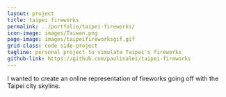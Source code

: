 ```yaml
---
layout: project
title: taipei fireworks
permalink: ../portfolio/taipei-fireworks/
icon-image: images/Taiwan.png
page-image: images/taipeifireworksgif.gif
grid-class: code side-project
tagline: personal project to simulate Taipei's fireworks
github-link: https://github.com/paulinalei/taipei-fireworks
---
```

I wanted to create an online representation of fireworks going off with the Taipei city skyline.

